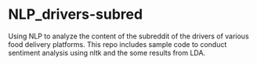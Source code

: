 # NLP_drivers-subred
Using NLP to analyze the content of the subreddit of the drivers of various food delivery platforms. 
This repo includes sample code to conduct sentiment analysis using nltk and the some results from LDA. 
